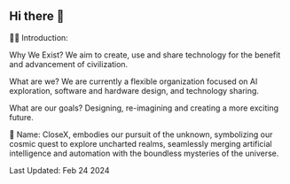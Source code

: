 ## Hi there 👋

🙋‍♀️ Introduction: 

Why We Exist?
We aim to create, use and share technology for the benefit and advancement of civilization.

What are we?
We are currently a flexible organization focused on Al exploration, software and hardware design, and technology sharing.

What are our goals?
Designing, re-imagining and creating a more exciting future.


🌈 Name: CloseX, embodies our pursuit of the unknown, symbolizing our cosmic quest to explore uncharted realms, seamlessly merging artificial intelligence and automation with the boundless mysteries of the universe.

Last Updated: Feb 24 2024
<!--

**Here are some ideas to get you started:**

🙋‍♀️ A short introduction - what is your organization all about?
🌈 Contribution guidelines - how can the community get involved?
👩‍💻 Useful resources - where can the community find your docs? Is there anything else the community should know?
🍿 Fun facts - what does your team eat for breakfast?
🧙 Remember, you can do mighty things with the power of [Markdown](https://docs.github.com/github/writing-on-github/getting-started-with-writing-and-formatting-on-github/basic-writing-and-formatting-syntax)
-->
